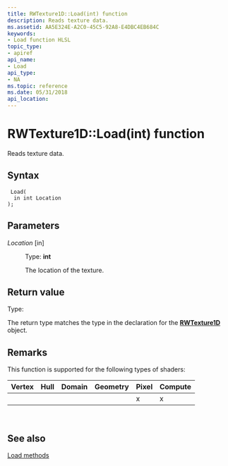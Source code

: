 ```yaml
---
title: RWTexture1D::Load(int) function
description: Reads texture data.
ms.assetid: AA5E324E-A2C0-45C5-92A8-E4DBC4EB684C
keywords:
- Load function HLSL
topic_type:
- apiref
api_name:
- Load
api_type:
- NA
ms.topic: reference
ms.date: 05/31/2018
api_location: 
---
```


# RWTexture1D::Load(int) function

Reads texture data.

## Syntax


``` syntax
 Load(
  in int Location
);
```



## Parameters

<dl> <dt>

*Location* \[in\]
</dt> <dd>

Type: **int**

The location of the texture.

</dd> </dl>

## Return value

Type:

The return type matches the type in the declaration for the [**RWTexture1D**](sm5-object-rwtexture1d.md) object.

## Remarks

This function is supported for the following types of shaders:



| Vertex | Hull | Domain | Geometry | Pixel | Compute |
|--------|------|--------|----------|-------|---------|
|        |      |        |          | x     | x       |



 

## See also

<dl> <dt>

[Load methods](rwtexture1d-load.md)
</dt> </dl>

 

 




